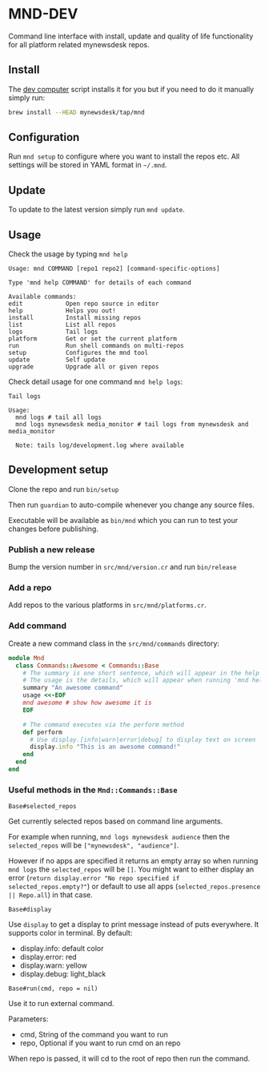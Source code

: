 # MND-DEV

Command line interface with install, update and quality of life functionality
for all platform related mynewsdesk repos.

## Install

The [dev computer](https://github.com/mynewsdesk/dev-computer/) script installs
it for you but if you need to do it manually simply run:

```bash
brew install --HEAD mynewsdesk/tap/mnd
```

## Configuration

Run `mnd setup` to configure where you want to install the repos etc. All settings
will be stored in YAML format in `~/.mnd`.

## Update

To update to the latest version simply run `mnd update`.

## Usage

Check the usage by typing `mnd help`

```
Usage: mnd COMMAND [repo1 repo2] [command-specific-options]

Type 'mnd help COMMAND' for details of each command

Available commands:
edit            Open repo source in editor
help            Helps you out!
install         Install missing repos
list            List all repos
logs            Tail logs
platform        Get or set the current platform
run             Run shell commands on multi-repos
setup           Configures the mnd tool
update          Self update
upgrade         Upgrade all or given repos
```

Check detail usage for one command `mnd help logs`:

```
Tail logs

Usage:
  mnd logs # tail all logs
  mnd logs mynewsdesk media_monitor # tail logs from mynewsdesk and media_monitor

  Note: tails log/development.log where available
```

## Development setup

Clone the repo and run `bin/setup`

Then run `guardian` to auto-compile whenever you change any source files.

Executable will be available as `bin/mnd` which you can run to test your
changes before publishing.

### Publish a new release

Bump the version number in `src/mnd/version.cr` and run `bin/release`

### Add a repo

Add repos to the various platforms in `src/mnd/platforms.cr`.

### Add command

Create a new command class in the `src/mnd/commands` directory:

```ruby
module Mnd
  class Commands::Awesome < Commands::Base
    # The summary is one short sentence, which will appear in the help page
    # The usage is the details, which will appear when running 'mnd help awesome'
    summary "An awesome command"
    usage <<-EOF
    mnd awesome # show how awesome it is
    EOF

    # The command executes via the perform method
    def perform
      # Use display.[info|warn|error|debug] to display text on screen
      display.info "This is an awesome command!"
    end
  end
end
```

### Useful methods in the `Mnd::Commands::Base`

`Base#selected_repos`

Get currently selected repos based on command line arguments.

For example when running, `mnd logs mynewsdesk audience` then the `selected_repos`
will be `["mynewsdesk", "audience"]`.

However if no apps are specified it returns an empty array so when running
`mnd logs` the `selected_repos` will be `[]`. You might want to either display
an error (`return display.error "No repo specified if selected_repos.empty?"`) or
default to use all apps (`selected_repos.presence || Repo.all`) in that case.

`Base#display`

Use `display` to get a display to print message instead of puts everywhere.
It supports color in terminal. By default:

* display.info: default color
* display.error: red
* display.warn: yellow
* display.debug: light_black

`Base#run(cmd, repo = nil)`

Use it to run external command.

Parameters:

* cmd, String of the command you want to run
* repo, Optional if you want to run cmd on an repo

When repo is passed, it will cd to the root of repo then run the command.

